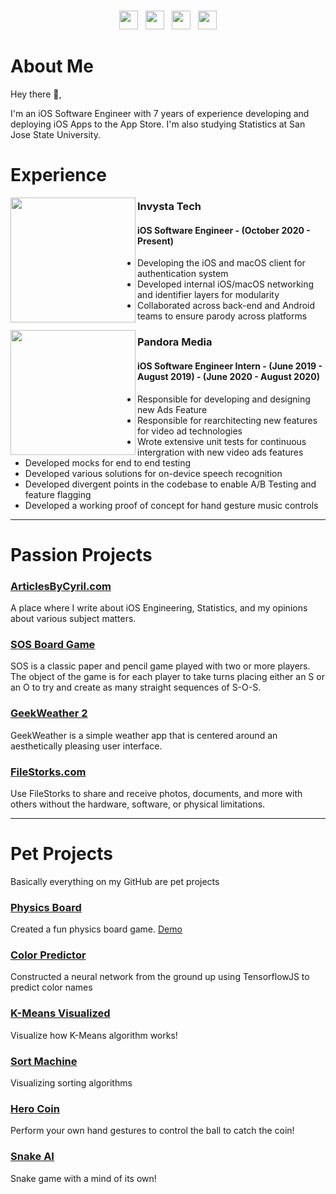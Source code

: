 
# 
<p align='center'>
<a href="https://bycyril.com/"><img height="30" src="https://bycyril.com/boy.png"></a>&nbsp;&nbsp;
<a href="https://twitter.com/_ByCyril"><img height="30" src="https://github.com/WaylonWalker/WaylonWalker/blob/main/icon/twitter.png?raw=true"></a>&nbsp;&nbsp;
<a href="https://www.instagram.com/_bycyril/"><img height="30" src="https://github.com/WaylonWalker/WaylonWalker/blob/main/icon/instagram.jpg?raw=true"></a>&nbsp;&nbsp;
<a href="https://www.linkedin.com/in/bycyril/"><img height="30" src="https://github.com/WaylonWalker/WaylonWalker/blob/main/icon/linkedin.png?raw=true"></a>
</p>

 # About Me
Hey there 👋,

I'm an iOS Software Engineer with 7 years of experience developing and deploying iOS Apps to the App Store. I'm also studying Statistics at San Jose State University.
 
 # Experience

 <p>
  <img width="200" height='200' align='left' src="https://res-3.cloudinary.com/crunchbase-production/image/upload/c_lpad,h_170,w_170,f_auto,b_white,q_auto:eco/v1432229954/f7pong4lavhi5taerzqc.png">
</p>

 ### Invysta Tech
 #### iOS Software Engineer - (October 2020 - Present)
* Developing the iOS and macOS client for authentication system
* Developed internal iOS/macOS networking and identifier layers for modularity
* Collaborated across back-end and Android teams to ensure parody across platforms

<p>
  <img width="200" height='200' align='left' src="https://www.pandora.com/img/pandora_logo_1024.png">
</p>

 ### Pandora Media
 #### iOS Software Engineer Intern - (June 2019 - August 2019) - (June 2020 - August 2020)
* Responsible for developing and designing new Ads Feature
* Responsible for rearchitecting new features for video ad technologies
* Wrote extensive unit tests for continuous intergration with new video ads features
* Developed mocks for end to end testing
* Developed various solutions for on-device speech recognition
* Developed divergent points in the codebase to enable A/B Testing and feature flagging
* Developed a working proof of concept for hand gesture music controls

---
# Passion Projects

### [ArticlesByCyril.com](https://articlesbycyril.com/)
A place where I write about iOS Engineering, Statistics, and my opinions about various subject matters.

### [SOS Board Game](https://bycyril.com/sos)
SOS is a classic paper and pencil game played with two or more players. The object of the game is for each player to take turns placing either an S or an O to try and create as many straight sequences of S-O-S. 

### [GeekWeather 2](https://bycyril.com/geekweather2)
GeekWeather is a simple weather app that is centered around an aesthetically pleasing user interface.

### [FileStorks.com](FileStorks.com)
Use FileStorks to share and receive photos, documents, and more with others without the hardware, software, or physical limitations.

---

# Pet Projects
Basically everything on my GitHub are pet projects

### [Physics Board](https://github.com/ByCyril/Physics-Board)
Created a fun physics board game. [Demo](https://twitter.com/_ByCyril/status/1309704539080073216?s=20)

### [Color Predictor](https://colorpredictorjs.web.app/)
Constructed a neural network from the ground up using TensorflowJS to predict color names

### [K-Means Visualized](https://js-means.web.app/)
Visualize how K-Means algorithm works!

### [Sort Machine](https://sortmachine.firebaseapp.com/)
Visualizing sorting algorithms

### [Hero Coin](https://herocoinbc.firebaseapp.com/)
Perform your own hand gestures to control the ball to catch the coin!

### [Snake AI](https://snake-ai.web.app/)
Snake game with a mind of its own!


